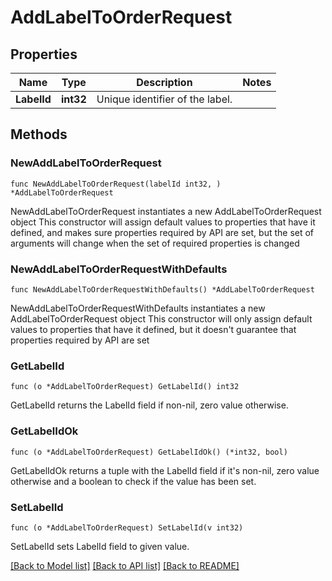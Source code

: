 # AddLabelToOrderRequest

## Properties

Name | Type | Description | Notes
------------ | ------------- | ------------- | -------------
**LabelId** | **int32** | Unique identifier of the label. | 

## Methods

### NewAddLabelToOrderRequest

`func NewAddLabelToOrderRequest(labelId int32, ) *AddLabelToOrderRequest`

NewAddLabelToOrderRequest instantiates a new AddLabelToOrderRequest object
This constructor will assign default values to properties that have it defined,
and makes sure properties required by API are set, but the set of arguments
will change when the set of required properties is changed

### NewAddLabelToOrderRequestWithDefaults

`func NewAddLabelToOrderRequestWithDefaults() *AddLabelToOrderRequest`

NewAddLabelToOrderRequestWithDefaults instantiates a new AddLabelToOrderRequest object
This constructor will only assign default values to properties that have it defined,
but it doesn't guarantee that properties required by API are set

### GetLabelId

`func (o *AddLabelToOrderRequest) GetLabelId() int32`

GetLabelId returns the LabelId field if non-nil, zero value otherwise.

### GetLabelIdOk

`func (o *AddLabelToOrderRequest) GetLabelIdOk() (*int32, bool)`

GetLabelIdOk returns a tuple with the LabelId field if it's non-nil, zero value otherwise
and a boolean to check if the value has been set.

### SetLabelId

`func (o *AddLabelToOrderRequest) SetLabelId(v int32)`

SetLabelId sets LabelId field to given value.



[[Back to Model list]](../README.md#documentation-for-models) [[Back to API list]](../README.md#documentation-for-api-endpoints) [[Back to README]](../README.md)


